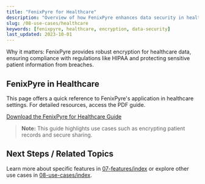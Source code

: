 ```yaml
---
title: "FenixPyre for Healthcare"
description: "Overview of how FenixPyre enhances data security in healthcare environments (under 160 characters)."
slug: /08-use-cases/healthcare
keywords: [fenixpyre, healthcare, encryption, data-security]
last_updated: 2023-10-01
---
```


Why it matters: FenixPyre provides robust encryption for healthcare data, ensuring compliance with regulations like HIPAA and protecting sensitive patient information from breaches.

## FenixPyre in Healthcare
This page offers a quick reference to FenixPyre's application in healthcare settings. For detailed resources, access the PDF guide.

[Download the FenixPyre for Healthcare Guide](https://cdn.document360.io/020d5947-532e-4bc4-b091-0dbe6e5b5465/Images/Documentation/FenixPyre%E2%84%A2%20for%20Healthcare.pdf)

<!-- VIDEO: ./media/08-use-cases/healthcare-overview.mp4 | Alt: Overview of FenixPyre in healthcare | Duration: 30s -->

> **Note:** This guide highlights use cases such as encrypting patient records and secure sharing.

## Next Steps / Related Topics
Learn more about specific features in [07-features/index](/07-features/index) or explore other use cases in [08-use-cases/index](/08-use-cases/index).